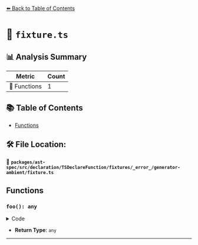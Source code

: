 [⬅️ Back to Table of Contents](../../../../../../../../index.md)

# 📄 `fixture.ts`

## 📊 Analysis Summary

| Metric | Count |
|--------|-------|
| 🔧 Functions | 1 |

## 📚 Table of Contents

- [Functions](#functions)

## 🛠️ File Location:
📂 **`packages/ast-spec/src/declaration/TSDeclareFunction/fixtures/_error_/generator-ambient/fixture.ts`**

## Functions

### `foo(): any`

<details><summary>Code</summary>

```ts
function* foo(): any;
```
</details>

- **Return Type**: `any`

---